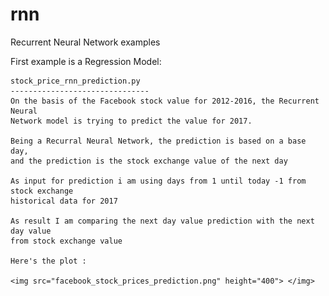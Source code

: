 # rnn
Recurrent Neural Network examples

First example is a Regression Model:

    stock_price_rnn_prediction.py
    -------------------------------
    On the basis of the Facebook stock value for 2012-2016, the Recurrent Neural
    Network model is trying to predict the value for 2017.

    Being a Recurral Neural Network, the prediction is based on a base day,
    and the prediction is the stock exchange value of the next day

    As input for prediction i am using days from 1 until today -1 from stock exchange
    historical data for 2017

    As result I am comparing the next day value prediction with the next day value
    from stock exchange value

    Here's the plot :

    <img src="facebook_stock_prices_prediction.png" height="400"> </img>
